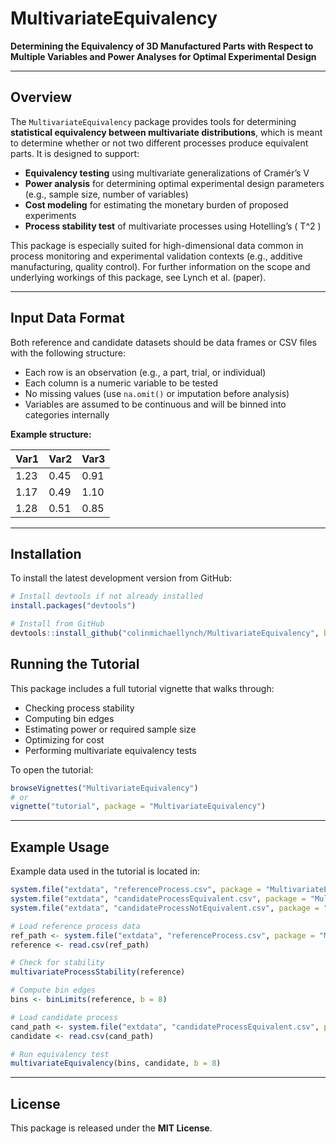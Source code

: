 # MultivariateEquivalency

**Determining the Equivalency of 3D Manufactured Parts with Respect to Multiple Variables and Power Analyses for Optimal Experimental Design**

---

## Overview

The `MultivariateEquivalency` package provides tools for determining **statistical equivalency between multivariate distributions**, which is meant to determine whether or not two different processes produce equivalent parts. It is designed to support:

- **Equivalency testing** using multivariate generalizations of Cramér’s V  
- **Power analysis** for determining optimal experimental design parameters (e.g., sample size, number of variables)  
- **Cost modeling** for estimating the monetary burden of proposed experiments  
- **Process stability test** of multivariate processes using Hotelling’s \( T^2 \)

This package is especially suited for high-dimensional data common in process monitoring and experimental validation contexts (e.g., additive manufacturing, quality control). For further information on the scope and underlying workings of this package, see Lynch et al. (paper). 

---

## Input Data Format

Both reference and candidate datasets should be data frames or CSV files with the following structure:

- Each row is an observation (e.g., a part, trial, or individual)  
- Each column is a numeric variable to be tested  
- No missing values (use `na.omit()` or imputation before analysis)  
- Variables are assumed to be continuous and will be binned into categories internally  

**Example structure:**

| Var1 | Var2 | Var3 |
|------|------|------|
| 1.23 | 0.45 | 0.91 |
| 1.17 | 0.49 | 1.10 |
| 1.28 | 0.51 | 0.85 |

---

## Installation

To install the latest development version from GitHub:

```r
# Install devtools if not already installed
install.packages("devtools")

# Install from GitHub
devtools::install_github("colinmichaellynch/MultivariateEquivalency", build_vignettes = TRUE)
```
## Running the Tutorial

This package includes a full tutorial vignette that walks through:

- Checking process stability  
- Computing bin edges  
- Estimating power or required sample size  
- Optimizing for cost  
- Performing multivariate equivalency tests

To open the tutorial:

```r
browseVignettes("MultivariateEquivalency")
# or
vignette("tutorial", package = "MultivariateEquivalency")
```

---

##  Example Usage

Example data used in the tutorial is located in:

```r
system.file("extdata", "referenceProcess.csv", package = "MultivariateEquivalency")
system.file("extdata", "candidateProcessEquivalent.csv", package = "MultivariateEquivalency")
system.file("extdata", "candidateProcessNotEquivalent.csv", package = "MultivariateEquivalency")

```

```r
# Load reference process data
ref_path <- system.file("extdata", "referenceProcess.csv", package = "MultivariateEquivalency")
reference <- read.csv(ref_path)

# Check for stability
multivariateProcessStability(reference)

# Compute bin edges
bins <- binLimits(reference, b = 8)

# Load candidate process
cand_path <- system.file("extdata", "candidateProcessEquivalent.csv", package = "MultivariateEquivalency")
candidate <- read.csv(cand_path)

# Run equivalency test
multivariateEquivalency(bins, candidate, b = 8)
```

---

## License
This package is released under the **MIT License**.
